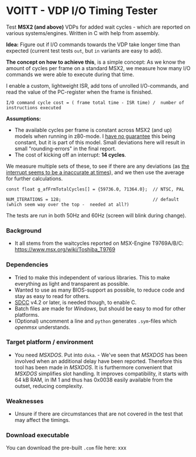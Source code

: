 # VOITT - VDP I/O Timing Tester
Test **MSX2 (and above)** VDPs for added wait cycles - which are reported on various systems/engines. Written in C with help from assembly.

**Idea:** Figure out if I/O commands towards the VDP take longer time than expected (current test tests `out`, but `in` variants are easy to add).

**The concept on how to achieve this**, is a simple concept: As we know the amount of cycles per frame on a standard MSX2, we measure how many I/O commands we were able to execute during that time.

I enable a custom, lightweight ISR, add tons of unrolled I/O-commands, and read the value of the PC-register when the frame is finished.

    I/O command cycle cost = ( frame total time - ISR time) /  number of instructions executed

**Assumptions:**
* The available cycles per frame is constant across MSX2 (and up) models when running in z80-mode. I [have no guarantee](https://www.msx.org/forum/msx-talk/general-discussion/msx-models-deviating-from-standard-358mhz) this being constant, but it is part of this model. Small deviations here will result in small "rounding-errors" in the final report.
* The cost of kicking off an interrupt: **14 cycles**.

We measure multiple sets of these, to see if there are any deviations (as [the interrupt seems to be a inaccurate at times](https://www.msx.org/forum/msx-talk/hardware/msx-engine-t9769b-does-it-really-add-2-wait-cycles#comment-470398)), and we then use the average for further calculations.

    const float g_afFrmTotalCycles[] = {59736.0, 71364.0};  // NTSC, PAL

    NUM_ITERATIONS = 128;                                   // default (which seem way over the top -  needed at all?)

The tests are run in both 50Hz and 60Hz (screen will blink during change).

### Background ###
* It all stems from the waitcycles reported on MSX-Engine T9769A/B/C: https://www.msx.org/wiki/Toshiba_T9769 

### Dependencies ##
* Tried to make this independent of various libraries. This to make everything as light and transparent as possible.
* Wanted to use as many BIOS-support as possible, to reduce code and stay as easy to read for others.
* [SDCC](https://sdcc.sourceforge.net/) v4.2 or later, is needed though, to enable C.
* Batch files are made for *Windows*, but should be easy to mod for other platforms.
* (Optional) uncomment a line and `python` generates `.sym`-files which *openmsx* understands.

### Target platform / environment ###
* You need *MSXDOS*. Put into `dska`. - We've seen that *MSXDOS* has been involved when an additional delay have been reported. Therefore this tool has been made in *MSXDOS*. It is furthermore convenient that *MSXDOS* simplifies slot handling. It improves compatibility, it starts with 64 kB RAM, in IM 1 and thus has 0x0038 easily available from the outset, reducing complexity.

### Weaknesses ###
* Unsure if there are circumstances that are not covered in the test that may affect the timings.

### Download executable ###
You can download the pre-built `.com` file here: xxx
